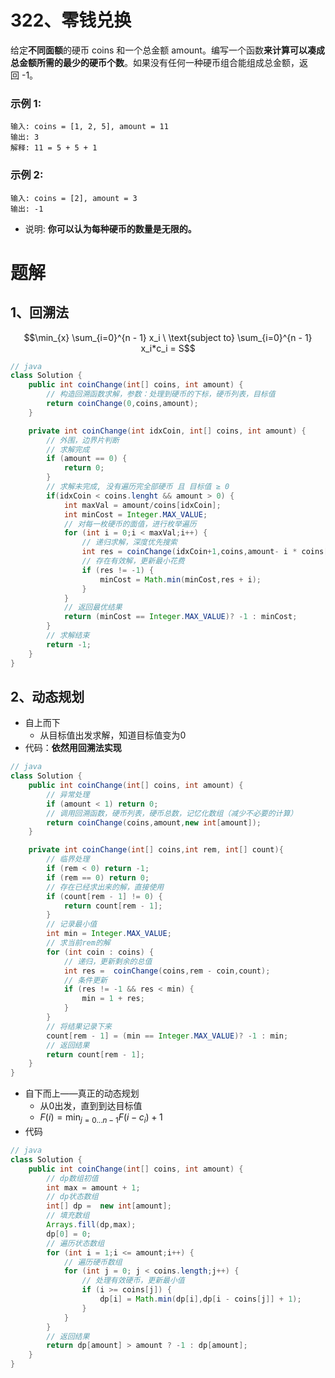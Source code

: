 # 322、零钱兑换
给定**不同面额**的硬币 coins 和一个总金额 amount。编写一个函数**来计算可以凑成总金额所需的最少的硬币个数**。如果没有任何一种硬币组合能组成总金额，返回 -1。

### 示例 1:
```
输入: coins = [1, 2, 5], amount = 11
输出: 3 
解释: 11 = 5 + 5 + 1
```
### 示例 2:
```
输入: coins = [2], amount = 3
输出: -1
```

- 说明: **你可以认为每种硬币的数量是无限的。**
<!-- 
来源：力扣（LeetCode）
链接：https://leetcode-cn.com/problems/coin-change
著作权归领扣网络所有。商业转载请联系官方授权，非商业转载请注明出处。 -->

# 题解
## 1、回溯法
$$\min_{x} \sum_{i=0}^{n - 1} x_i \ \text{subject to} \sum_{i=0}^{n - 1} x_i*c_i = S$$

<!-- 作者：LeetCode
链接：https://leetcode-cn.com/problems/coin-change/solution/ling-qian-dui-huan-by-leetcode/
来源：力扣（LeetCode）
著作权归作者所有。商业转载请联系作者获得授权，非商业转载请注明出处。 -->

```java
// java
class Solution {
    public int coinChange(int[] coins, int amount) {
        // 构造回溯函数求解，参数：处理到硬币的下标，硬币列表，目标值
        return coinChange(0,coins,amount);
    }

    private int coinChange(int idxCoin, int[] coins, int amount) {
        // 外围，边界片判断
        // 求解完成
        if (amount == 0) {
            return 0;
        }
        // 求解未完成, 没有遍历完全部硬币 且 目标值 ≥ 0
        if(idxCoin < coins.lenght && amount > 0) {
            int maxVal = amount/coins[idxCoin];
            int minCost = Integer.MAX_VALUE;
            // 对每一枚硬币的面值，进行枚举遍历
            for (int i = 0;i < maxVal;i++) {
                // 递归求解，深度优先搜索
                int res = coinChange(idxCoin+1,coins,amount- i * coins[idxCoin]);
                // 存在有效解，更新最小花费
                if (res != -1) {
                    minCost = Math.min(minCost,res + i);
                }
            }
            // 返回最优结果
            return (minCost == Integer.MAX_VALUE)? -1 : minCost;
        }
        // 求解结束
        return -1;
    }
}
```

## 2、动态规划
- 自上而下
    - 从目标值出发求解，知道目标值变为0
- 代码：**依然用回溯法实现**
```java
// java
class Solution {
    public int coinChange(int[] coins, int amount) {
        // 异常处理
        if (amount < 1) return 0;
        // 调用回溯函数，硬币列表，硬币总数，记忆化数组（减少不必要的计算）
        return coinChange(coins,amount,new int[amount]);
    }

    private int coinChange(int[] coins,int rem, int[] count){
        // 临界处理
        if (rem < 0) return -1;
        if (rem == 0) return 0;
        // 存在已经求出来的解，直接使用
        if (count[rem - 1] != 0) {
            return count[rem - 1];
        }
        // 记录最小值
        int min = Integer.MAX_VALUE;
        // 求当前rem的解
        for (int coin : coins) {
            // 递归，更新剩余的总值
            int res =  coinChange(coins,rem - coin,count);
            // 条件更新
            if (res != -1 && res < min) {
                min = 1 + res;
            }
        }
        // 将结果记录下来
        count[rem - 1] = (min == Integer.MAX_VALUE)? -1 : min;
        // 返回结果
        return count[rem - 1];
    }
}
```

- 自下而上——真正的动态规划
  - 从0出发，直到到达目标值
  - $F(i) = \min_{j=0...n-1}F(i - c_i) + 1$
- 代码
```java
// java
class Solution {
    public int coinChange(int[] coins, int amount) {
        // dp数组初值
        int max = amount + 1;
        // dp状态数组
        int[] dp =  new int[amount];
        // 填充数组
        Arrays.fill(dp,max);
        dp[0] = 0;
        // 遍历状态数组
        for (int i = 1;i <= amount;i++) {
            // 遍历硬币数组
            for (int j = 0; j < coins.length;j++) {
                // 处理有效硬币，更新最小值
                if (i >= coins[j]) {
                    dp[i] = Math.min(dp[i],dp[i - coins[j]] + 1);
                }
            }
        }
        // 返回结果
        return dp[amount] > amount ? -1 : dp[amount];
    }
}
```